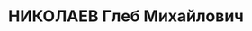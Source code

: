 ---
title: НИКОЛАЕВ Глеб Михайлович
description: "Род. в 1905, г. Лукоянов, русский. Воентехник 2-го ранга, ст. техник\
  \ авиазвена 25-й авиаэскадрилии 100-й авиабригады (г.Пушкин Ленинградской обл.).\
  \ В РККА с 1932 г \n  Арестован 25.06.1937. Обв. по ст. 58-9, -11. Приговор: ВК\
  \ ВС СССР, 03.12.1937 – ВМН. Расстрелян 03.12.1937"
---